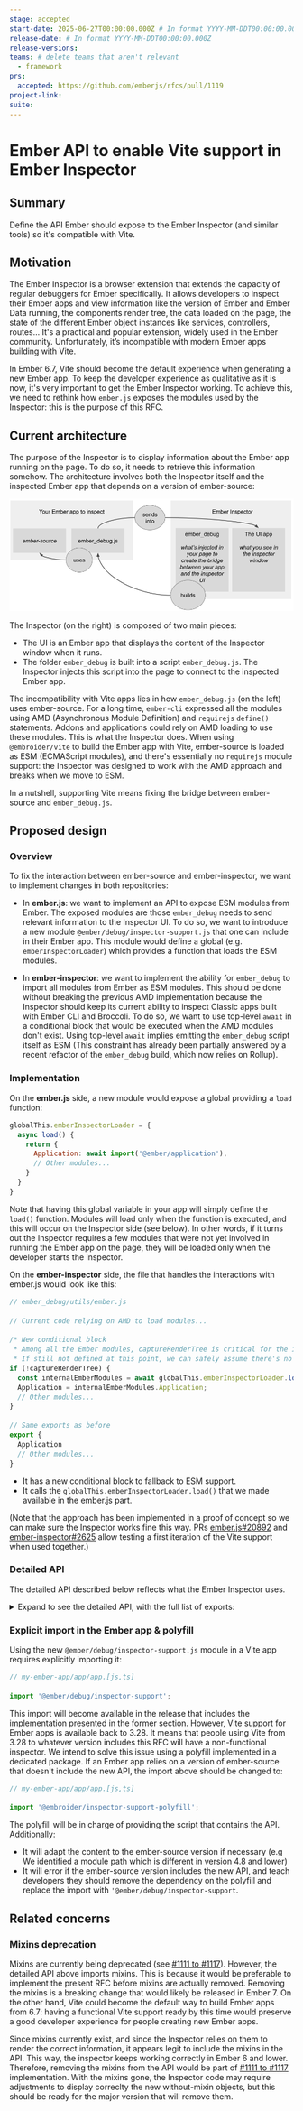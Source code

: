 ```yaml
---
stage: accepted
start-date: 2025-06-27T00:00:00.000Z # In format YYYY-MM-DDT00:00:00.000Z
release-date: # In format YYYY-MM-DDT00:00:00.000Z
release-versions:
teams: # delete teams that aren't relevant
  - framework
prs:
  accepted: https://github.com/emberjs/rfcs/pull/1119
project-link:
suite: 
---
```


<!--- 
Directions for above: 

stage: Leave as is
start-date: Fill in with today's date, 2032-12-01T00:00:00.000Z
release-date: Leave as is
release-versions: Leave as is
teams: Include only the [team(s)](README.md#relevant-teams) for which this RFC applies
prs:
  accepted: Fill this in with the URL for the Proposal RFC PR
project-link: Leave as is
suite: Leave as is
-->

<!-- Replace "RFC title" with the title of your RFC -->

# Ember API to enable Vite support in Ember Inspector

## Summary

Define the API Ember should expose to the Ember Inspector (and similar tools) so it's compatible with Vite.

## Motivation

The Ember Inspector is a browser extension that extends the capacity of regular debuggers for Ember specifically. It allows developers to inspect their Ember apps and view information like the version of Ember and Ember Data running, the components render tree, the data loaded on the page, the state of the different Ember object instances like services, controllers, routes... It's a practical and popular extension, widely used in the Ember community. Unfortunately, it’s incompatible with modern Ember apps building with Vite.

In Ember 6.7, Vite should become the default experience when generating a new Ember app. To keep the developer experience as qualitative as it is now, it's very important to get the Ember Inspector working. To achieve this, we need to rethink how `ember.js` exposes the modules used by the Inspector: this is the purpose of this RFC.

## Current architecture

The purpose of the Inspector is to display information about the Ember app running on the page. To do so, it needs to retrieve this information somehow. The architecture involves both the Inspector itself and the inspected Ember app that depends on a version of ember-source:

![A picture of the architecture described in the following paragraph](/images/1119-ember-api-for-inspector.png)

The Inspector (on the right) is composed of two main pieces:

- The UI is an Ember app that displays the content of the Inspector window when it runs.
- The folder `ember_debug` is built into a script `ember_debug.js`. The Inspector injects this script into the page to connect to the inspected Ember app.

The incompatibility with Vite apps lies in how `ember_debug.js` (on the left) uses ember-source. For a long time, `ember-cli` expressed all the modules using AMD (Asynchronous Module Definition) and `requirejs` `define()` statements. Addons and applications could rely on AMD loading to use these modules. This is what the Inspector does. When using `@embroider/vite` to build the Ember app with Vite, ember-source is loaded as ESM (ECMAScript modules), and there's essentially no `requirejs` module support: the Inspector was designed to work with the AMD approach and breaks when we move to ESM.

In a nutshell, supporting Vite means fixing the bridge between ember-source and `ember_debug.js`.

## Proposed design

### Overview

To fix the interaction between ember-source and ember-inspector, we want to implement changes in both repositories:

- In **ember.js**: we want to implement an API to expose ESM modules from Ember. The exposed modules are those `ember_debug` needs to send relevant information to the Inspector UI. To do so, we want to introduce a new module `@ember/debug/inspector-support.js` that one can include in their Ember app. This module would define a global (e.g. `emberInspectorLoader`) which provides a function that loads the ESM modules.

- In **ember-inspector**: we want to implement the ability for `ember_debug` to import all modules from Ember as ESM modules. This should be done without breaking the previous AMD implementation because the Inspector should keep its current ability to inspect Classic apps built with Ember CLI and Broccoli. To do so, we want to use top-level `await` in a conditional block that would be executed when the AMD modules don't exist. Using top-level `await` implies emitting the `ember_debug` script itself as ESM (This constraint has already been partially answered by a recent refactor of the `ember_debug` build, which now relies on Rollup).

### Implementation

On the **ember.js** side, a new module would expose a global providing a `load` function:

```js
globalThis.emberInspectorLoader = {
  async load() {
    return {
      Application: await import('@ember/application'),
      // Other modules...
    }
  }
}
```

Note that having this global variable in your app will simply define the `load()` function. Modules will load only when the function is executed, and this will occur on the Inspector side (see below). In other words, if it turns out the Inspector requires a few modules that were not yet involved in running the Ember app on the page, they will be loaded only when the developer starts the inspector.

On the **ember-inspector** side, the file that handles the interactions with ember.js would look like this:

```js
// ember_debug/utils/ember.js

// Current code relying on AMD to load modules...

/* New conditional block
 * Among all the Ember modules, captureRenderTree is critical for the inspector to work.
 * If still not defined at this point, we can safely assume there's no AMD support. */
if (!captureRenderTree) {
  const internalEmberModules = await globalThis.emberInspectorLoader.load();
  Application = internalEmberModules.Application;
  // Other modules...
}

// Same exports as before
export {
  Application
  // Other modules...
}

```

- It has a new conditional block to fallback to ESM support.
- It calls the `globalThis.emberInspectorLoader.load()` that we made available in the ember.js part.

(Note that the approach has been implemented in a proof of concept so we can make sure the Inspector works fine this way. PRs [ember.js#20892](https://github.com/emberjs/ember.js/pull/20892/files) and [ember-inspector#2625](https://github.com/emberjs/ember-inspector/pull/2625/files) allow testing a first iteration of the Vite support when used together.)

### Detailed API

The detailed API described below reflects what the Ember Inspector uses.

<details>

<summary>Expand to see the detailed API, with the full list of exports:</summary>

```js
globalThis.emberInspectorLoader = {
  async load() {
    return {
      Application: await import('@ember/application'),
      ApplicationNamespace: await import('@ember/application/namespace'),
      Array: await import('@ember/array'),
      ArrayMutable: await import('@ember/array/mutable'),
      ArrayProxy: await import('@ember/array/proxy'),
      Component: await import('@ember/component'),
      ComputedProperty: await import('@ember/object/computed'),
      Controller: await import('@ember/controller'),
      Debug: await import('@ember/debug'),
      EmberDestroyable: await import('@ember/destroyable'),
      EmberObject: await import('@ember/object'),
      EnumerableMutable: await import('@ember/enumerable/mutable'),
      InternalsEnvironment: await import('@ember/-internals/environment'),
      InternalsMeta: await import('@ember/-internals/meta'),
      InternalsMetal: await import('@ember/-internals/metal'),
      InternalsRuntime: await import('@ember/-internals/runtime'),
      InternalsUtils: await import('@ember/-internals/utils'),
      InternalsViews: await import('@ember/-internals/views'),
      Instrumentation: await import('@ember/instrumentation'),
      RSVP: await import('rsvp'),
      Runloop: await import('@ember/runloop'),
      ObjectInternals: await import('@ember/object/internals'),
      Service: await import('@ember/service'),
      ObjectCore: await import('@ember/object/core'),
      ObjectEvented: await import('@ember/object/evented'),
      ObjectProxy: await import('@ember/object/proxy'),
      ObjectObservable: await import('@ember/object/observable'),
      ObjectPromiseProxyMixin: await import('@ember/object/promise-proxy-mixin'),
      VERSION: await import('ember/version'),
      GlimmerComponent: await import('@glimmer/component'),
      GlimmerManager: await import('@glimmer/manager'),
      GlimmerReference: await import('@glimmer/reference'),
      GlimmerRuntime: await import('@glimmer/runtime'),
      GlimmerUtil: await import('@glimmer/util'),
      GlimmerValidator: await import('@glimmer/validator'),
    }
  }
}
```

</details>

### Explicit import in the Ember app & polyfill

Using the new `@ember/debug/inspector-support.js` module in a Vite app requires explicitly importing it:

```js
// my-ember-app/app/app.[js,ts]

import '@ember/debug/inspector-support';
```

This import will become available in the release that includes the implementation presented in the former section. However, Vite support for Ember apps is available back to 3.28. It means that people using Vite from 3.28 to whatever version includes this RFC will have a non-functional inspector. We intend to solve this issue using a polyfill implemented in a dedicated package. If an Ember app relies on a version of ember-source that doesn't include the new API, the import above should be changed to:

```js
// my-ember-app/app/app.[js,ts]

import '@embroider/inspector-support-polyfill';
```

The polyfill will be in charge of providing the script that contains the API. Additionally:
- It will adapt the content to the ember-source version if necessary (e.g We identified a module path which is different in version 4.8 and lower)
- It will error if the ember-source version includes the new API, and teach developers they should remove the dependency on the polyfill and replace the import with `'@ember/debug/inspector-support`.

## Related concerns

### Mixins deprecation

Mixins are currently being deprecated (see [#1111 to #1117](https://github.com/emberjs/rfcs/pulls?q=is%3Apr+author%3Awagenet+created%3A%3E2025-06-01+)). However, the detailed API above imports mixins. This is because it would be preferable to implement the present RFC before mixins are actually removed. Removing the mixins is a breaking change that would likely be released in Ember 7. On the other hand, Vite could become the default way to build Ember apps from 6.7: having a functional Vite support ready by this time would preserve a good developer experience for people creating new Ember apps.

Since mixins currently exist, and since the Inspector relies on them to render the correct information, it appears legit to include the mixins in the API. This way, the inspector keeps working correctly in Ember 6 and lower. Therefore, removing the mixins from the API would be part of [#1111 to #1117](https://github.com/emberjs/rfcs/pulls?q=is%3Apr+author%3Awagenet+created%3A%3E2025-06-01+) implementation. With the mixins gone, the Inspector code may require adjustments to display correclty the new without-mixin objects, but this should be ready for the major version that will remove them.
